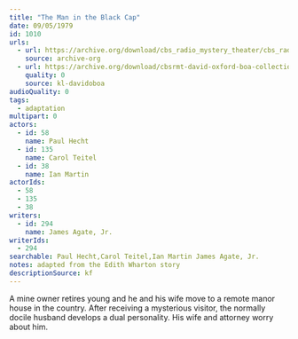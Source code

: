 ```yaml
---
title: "The Man in the Black Cap"
date: 09/05/1979
id: 1010
urls: 
  - url: https://archive.org/download/cbs_radio_mystery_theater/cbs_radio_mystery_theater-1001-1050.zip/cbs_radio_mystery_theater-1001-1050%2Fcbsrmt_1010_the_man_in_the_black_cap.mp3
    source: archive-org
  - url: https://archive.org/download/cbsrmt-david-oxford-boa-collection/CBSRMT-790905-1010-The-Man-in-the-Black-Cap-(128-48)_WBBM-JE-{BoA}.mp3
    quality: 0
    source: kl-davidoboa
audioQuality: 0
tags: 
  - adaptation
multipart: 0
actors:  
  - id: 58
    name: Paul Hecht  
  - id: 135
    name: Carol Teitel  
  - id: 38
    name: Ian Martin
actorIds:  
  - 58  
  - 135  
  - 38
writers:  
  - id: 294
    name: James Agate, Jr.
writerIds:  
  - 294
searchable: Paul Hecht,Carol Teitel,Ian Martin James Agate, Jr.
notes: adapted from the Edith Wharton story
descriptionSource: kf
---
```

A mine owner retires young and he and his wife move to a remote manor house in the country. After receiving a mysterious visitor, the normally docile husband develops a dual personality. His wife and attorney worry about him.